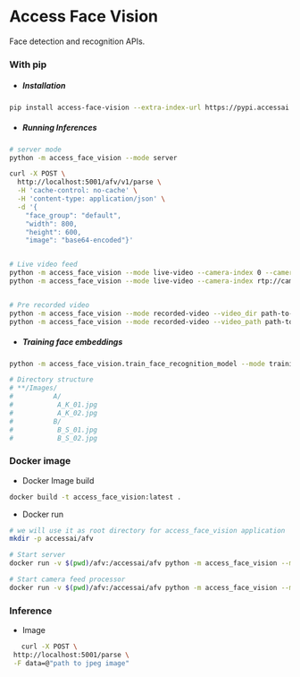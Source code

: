 # Access Face Vision

Face detection and recognition APIs.

### With pip
 - ##### Installation
```bash
pip install access-face-vision --extra-index-url https://pypi.accessai.co/access-face-vision
```

- ##### Running Inferences
```bash
# server mode
python -m access_face_vision --mode server

curl -X POST \
  http://localhost:5001/afv/v1/parse \
  -H 'cache-control: no-cache' \
  -H 'content-type: application/json' \
  -d '{
	"face_group": "default",
	"width": 800,
	"height": 600,
	"image": "base64-encoded"}'


# Live video feed
python -m access_face_vision --mode live-video --camera-index 0 --camera_wait 25
python -m access_face_vision --mode live-video --camera-index rtp://camera-url


# Pre recorded video
python -m access_face_vision --mode recorded-video --video_dir path-to-video-directory 
python -m access_face_vision --mode recorded-video --video_path path-to-video-file 
```

- ##### Training face embeddings
```bash
python -m access_face_vision.train_face_recognition_model --mode training --img_dir path-to-image-directory

# Directory structure
# **/Images/
#          A/
#           A_K_01.jpg
#           A_K_02.jpg
#          B/
#           B_S_01.jpg
#           B_S_02.jpg

```


### Docker image

- Docker Image build
```bash
docker build -t access_face_vision:latest .
```

 - Docker run
 ```bash
# we will use it as root directory for access_face_vision application
mkdir -p accessai/afv

# Start server
docker run -v $(pwd)/afv:/accessai/afv python -m access_face_vision --mode server

# Start camera feed processor
docker run -v $(pwd)/afv:/accessai/afv python -m access_face_vision --mode server
```

### Inference
 - Image
 ```bash
    curl -X POST \
  http://localhost:5001/parse \
  -F data=@"path to jpeg image"
```

